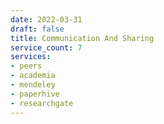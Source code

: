 ```yaml
---
date: 2022-03-31
draft: false
title: Communication And Sharing
service_count: 7
services:
- peers
- academia
- mendeley
- paperhive
- researchgate
---
```



